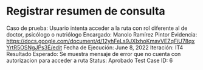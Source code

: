 # Registrar resumen de consulta

Caso de prueba: Usuario intenta acceder a la ruta con rol diferente al de doctor, psicólogo o nutriólogo
Encargado: Manolo Ramírez Pintor
Evidencia: https://docs.google.com/document/d/12yhFeLs9JXIxhoKmavVEZqFiU78qxYrtR5OSNgJPs3E/edit
Fecha de Ejecución: June 8, 2022
Iteración: IT4
Resultado Esperado: Se muestra mensaje de error que no cuenta con autorizacion para acceder a ruta
Status: Aprobado
Test Case ID: 6